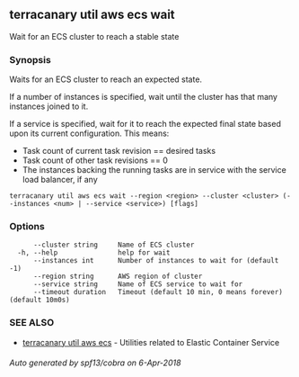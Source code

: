 ## terracanary util aws ecs wait

Wait for an ECS cluster to reach a stable state

### Synopsis

Waits for an ECS cluster to reach an expected state.

If a number of instances is specified, wait until the cluster has that many instances joined to it.

If a service is specified, wait for it to reach the expected final state based upon its current configuration. This means:

* Task count of current task revision == desired tasks
* Task count of other task revisions == 0
* The instances backing the running tasks are in service with the service load balancer, if any

```
terracanary util aws ecs wait --region <region> --cluster <cluster> (--instances <num> | --service <service>) [flags]
```

### Options

```
      --cluster string     Name of ECS cluster
  -h, --help               help for wait
      --instances int      Number of instances to wait for (default -1)
      --region string      AWS region of cluster
      --service string     Name of ECS service to wait for
      --timeout duration   Timeout (default 10 min, 0 means forever) (default 10m0s)
```

### SEE ALSO

* [terracanary util aws ecs](docs/terracanary_util_aws_ecs.md)	 - Utilities related to Elastic Container Service

###### Auto generated by spf13/cobra on 6-Apr-2018
